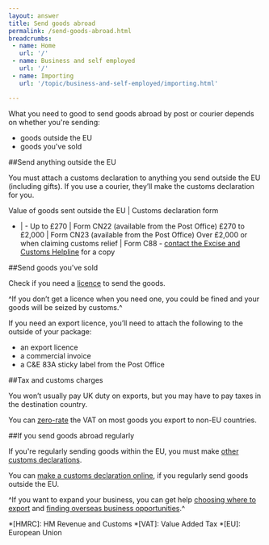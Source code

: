 ```yaml
---
layout: answer
title: Send goods abroad
permalink: /send-goods-abroad.html
breadcrumbs:
 - name: Home
   url: '/'
 - name: Business and self employed
   url: '/'
 - name: Importing
   url: '/topic/business-and-self-employed/importing.html'  

---
```


What you need to good to send goods abroad by post or courier depends on whether you're sending:

- goods outside the EU
- goods you've sold

##Send anything outside the EU

You must attach a customs declaration to anything you send outside the EU (including gifts). If you use a courier, they’ll make the customs declaration for you.

Value of goods sent outside the EU | Customs declaration form 
- | - 
Up to £270 | Form CN22 (available from the Post Office) 
£270 to £2,000 | Form CN23 (available from the Post Office) 
Over £2,000 or when claiming customs relief |  Form C88 -  [contact the Excise and Customs Helpline](/government/organisations/hm-revenue-customs/contact/customs-international-trade-and-excise-enquiries) for a copy


##Send goods you've sold

Check if you need a  [licence](/guide/starting-to-export/export-licences.html) to send the goods.  

^If you don’t get a licence when you need one, you could be fined and your goods will be seized by customs.^ 

If you need an export licence, you’ll need to attach the following to the outside of your package: 

- an export licence
- a commercial invoice
- a C&E 83A sticky label from the Post Office

##Tax and customs charges

You won’t usually pay UK duty on exports, but you may have to pay taxes in the destination country.

You can [zero-rate](/vat-businesses/vat-rates)  the VAT on most goods you export to non-EU countries.

##If you send goods abroad regularly 

If you're regularly sending goods within the EU, you must make [other customs declarations](/guide/starting-to-export/move-goods-inside-the-eu.html). 

You can [make a customs declaration online](/guide/declare-exporting-goods-from-eu/overview.html), if you regularly send goods outside the EU. 

^If you want to expand your business, you can get help [choosing where to export](/start/choosing-export-market-ukti.html) and [finding overseas business opportunities](/start/find-overseas-business-opportunities.html).^

*[HMRC]: HM Revenue and Customs
*[VAT]: Value Added Tax
*[EU]: European Union

